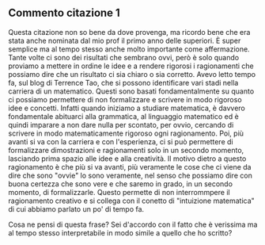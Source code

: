 ## Commento citazione 1

Questa citazione non so bene da dove provenga, ma ricordo bene che era stata anche nominata dal mio prof il primo anno delle superiori. È super semplice ma al tempo stesso anche molto importante come affermazione. Tante volte ci sono dei risultati che sembrano ovvi, però è solo quando proviamo a mettere in ordine le idee e a rendere rigorosi i ragionamenti che possiamo dire che un risultato ci sia chiaro o sia corretto. Avevo letto tempo fa, sul blog di Terrence Tao, che si possono identificare vari stadi nella carriera di un matematico. Questi sono basati fondamentalmente su quanto ci possiamo permettere di non formalizzare e scrivere in modo rigoroso idee e concetti. Infatti quando iniziamo a studiare matematica, è davvero fondamentale abituarci alla grammatica, al linguaggio matematico ed è quindi imparare a non dare nulla per scontato, per ovvio, cercando di scrivere in modo matematicamente rigoroso ogni ragionamento. Poi, più avanti si va con la carriera e con l'esperienza, ci si può permettere di formalizzare dimostrazioni e ragionamenti solo in un secondo momento, lasciando prima spazio alle idee e alla creatività. Il motivo dietro a questo ragionamento è che più si va avanti, più veramente le cose che ci viene da dire che sono "ovvie" lo sono veramente, nel senso che possiamo dire con buona certezza che sono vere e che saremo in grado, in un secondo momento, di formalizzarle. Questo permette di non interrommpere il ragionamento creativo e si collega con il conetto di "intuizione matematica" di cui abbiamo parlato un po' di tempo fa.

Cosa ne pensi di questa frase? Sei d'accordo con il fatto che è verissima ma al tempo stesso interpretabile in modo simile a quello che ho scritto?